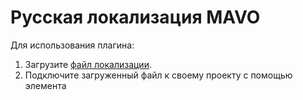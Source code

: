 # Русская локализация MAVO 

Для использования плагина:
  1. Загрузите [файл локализации](https://github.com/sharabin/mavo-locale-ru/blob/master/mavo-locale-ru.js).
  2. Подключите загруженный файл к своему проекту с помощью элемента **<script>**.
  3. Добавьте атрибут **lang="ru"** к корневому элементу **Mavo**.

**P. S.** Дополнительно нужно внести правки в CSS-код, подменив жёстко закодированные строки:

```CSS
.mv-message.mv-warning::before {
  content: "⚠️ Внимание: ";
}

.mv-message.mv-error::before {
  content: "😳 Ой! ";
}

.mv-message::before {
    content: "Уведомление: ";
}

time[property][aria-label][mv-mode="edit"].mv-empty::before {
  content: "(Нет " attr(aria-label) ")";
}
```
